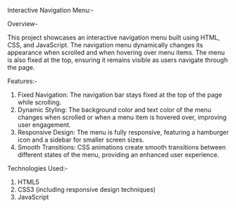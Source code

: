 Interactive Navigation Menu:-

Overview-

This project showcases an interactive navigation menu built using HTML, CSS, and JavaScript. The navigation menu dynamically changes its appearance when scrolled and when hovering over menu items. The menu is also fixed at the top, ensuring it remains visible as users navigate through the page.

Features:-

1. Fixed Navigation: The navigation bar stays fixed at the top of the page while scrolling.
2. Dynamic Styling: The background color and text color of the menu changes when scrolled or when a menu item is hovered over, improving user engagement.
3. Responsive Design: The menu is fully responsive, featuring a hamburger icon and a sidebar for smaller screen sizes.
4. Smooth Transitions: CSS animations create smooth transitions between different states of the menu, providing an enhanced user experience.

Technologies Used:-

1. HTML5
2. CSS3 (including responsive design techniques)
3. JavaScript
